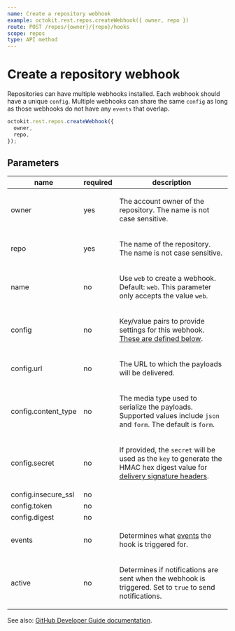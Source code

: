 ```yaml
---
name: Create a repository webhook
example: octokit.rest.repos.createWebhook({ owner, repo })
route: POST /repos/{owner}/{repo}/hooks
scope: repos
type: API method
---
```


# Create a repository webhook

Repositories can have multiple webhooks installed. Each webhook should have a unique `config`. Multiple webhooks can
share the same `config` as long as those webhooks do not have any `events` that overlap.

```js
octokit.rest.repos.createWebhook({
  owner,
  repo,
});
```

## Parameters

<table>
  <thead>
    <tr>
      <th>name</th>
      <th>required</th>
      <th>description</th>
    </tr>
  </thead>
  <tbody>
    <tr><td>owner</td><td>yes</td><td>

The account owner of the repository. The name is not case sensitive.

</td></tr>
<tr><td>repo</td><td>yes</td><td>

The name of the repository. The name is not case sensitive.

</td></tr>
<tr><td>name</td><td>no</td><td>

Use `web` to create a webhook. Default: `web`. This parameter only accepts the value `web`.

</td></tr>
<tr><td>config</td><td>no</td><td>

Key/value pairs to provide settings for this webhook. [These are defined below](https://docs.github.com/rest/reference/repos#create-hook-config-params).

</td></tr>
<tr><td>config.url</td><td>no</td><td>

The URL to which the payloads will be delivered.

</td></tr>
<tr><td>config.content_type</td><td>no</td><td>

The media type used to serialize the payloads. Supported values include `json` and `form`. The default is `form`.

</td></tr>
<tr><td>config.secret</td><td>no</td><td>

If provided, the `secret` will be used as the `key` to generate the HMAC hex digest value for [delivery signature headers](https://docs.github.com/webhooks/event-payloads/#delivery-headers).

</td></tr>
<tr><td>config.insecure_ssl</td><td>no</td><td>

</td></tr>
<tr><td>config.token</td><td>no</td><td>

</td></tr>
<tr><td>config.digest</td><td>no</td><td>

</td></tr>
<tr><td>events</td><td>no</td><td>

Determines what [events](https://docs.github.com/webhooks/event-payloads) the hook is triggered for.

</td></tr>
<tr><td>active</td><td>no</td><td>

Determines if notifications are sent when the webhook is triggered. Set to `true` to send notifications.

</td></tr>
  </tbody>
</table>

See also: [GitHub Developer Guide documentation](https://docs.github.com/rest/webhooks/repos#create-a-repository-webhook).
